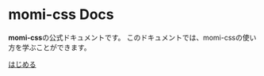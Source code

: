 # momi-css Docs

**momi-css**の公式ドキュメントです。
このドキュメントでは、momi-cssの使い方を学ぶことができます。

[はじめる](./getting-started/introduction.md)
